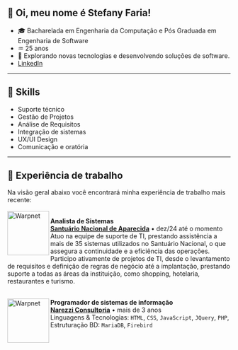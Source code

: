 ## 💜 Oi, meu nome é Stefany Faria!

- 🎓 Bacharelada em Engenharia da Computação e Pós Graduada em Engenharia de Software
- ♒ 25 anos 
- 🌱 Explorando novas tecnologias e desenvolvendo soluções de software.
- [LinkedIn](https://www.linkedin.com/in/stefany-faria/)

---

## 🚀 Skills
- Suporte técnico
- Gestão de Projetos
- Análise de Requisitos
- Integração de sistemas
- UX/UI Design
- Comunicação e oratória
  
---

## 💼 Experiência de trabalho

Na visão geral abaixo você encontrará minha experiência de trabalho mais recente:
<br/><br/>
[<img align="left" height="100px" width="94px" alt="Warpnet" src="https://media.licdn.com/dms/image/v2/C4D0BAQGmdHjd7hJ7CQ/company-logo_200_200/company-logo_200_200/0/1667917067228/santu_rio_nacional_de_aparecida_logo?e=1757548800&v=beta&t=Uc29mVJDy-GPIFQJ6CBcyOZ1bdbToB_c1MgFFUlrLeo"/>](https://www.a12.com/)

**Analista de Sistemas** \
[**Santuário Nacional de Aparecida**](https://www.linkedin.com/company/santu-rio-nacional-de-aparecida/posts/?feedView=all) • dez/24 até o momento\
Atuo na equipe de suporte de TI, prestando assistência a mais de 35 sistemas utilizados no Santuário Nacional, o que assegura a continuidade e a eficiência das operações.
Participo ativamente de projetos de TI, desde o levantamento de requisitos e definição de regras de negócio até a implantação, prestando suporte a todas as áreas da instituição, como shopping, hotelaria, restaurantes e turismo.
<br/>
<br/>

[<img align="left" height="100px" width="94px" alt="Warpnet" src="https://narezzi.com.br/site/wp-content/uploads/2023/01/logomarca.png"/>](https://narezzi.com.br/)

**Programador de sistemas de informação** \
[**Narezzi Consultoria**](https://www.linkedin.com/company/narezzi-consultoria/) • mais de 3 anos \
Linguagens & Tecnologias: `HTML`, `CSS`, `JavaScript`, `JQuery`, `PHP`,\
Estruturação BD: `MariaDB`, `Firebird`\
<br/>
